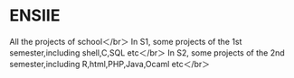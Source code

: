 # ENSIIE
All the projects of school＜/br＞
In S1, some projects of the 1st semester,including shell,C,SQL etc＜/br＞
In S2, some projects of the 2nd semester,including R,html,PHP,Java,Ocaml etc＜/br＞
